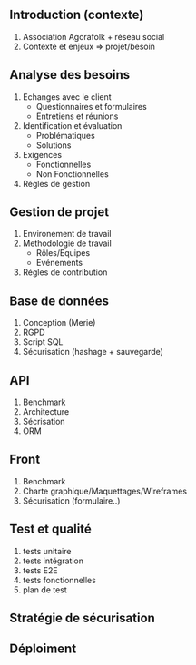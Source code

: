 ## Introduction (contexte)
1. Association Agorafolk + réseau social
2. Contexte et enjeux => projet/besoin
## Analyse des besoins 
1. Echanges avec le client 
    - Questionnaires et formulaires
    - Entretiens et réunions
2. Identification et évaluation 
    - Problématiques
    - Solutions 
4. Exigences 
    - Fonctionnelles 
    - Non Fonctionnelles
5. Régles de gestion

## Gestion de projet 
1. Environement de travail
2. Methodologie de travail
    - Rôles/Equipes
    - Evénements
3. Régles de contribution
## Base de données
1. Conception (Merie)
2. RGPD
3. Script SQL
4. Sécurisation (hashage + sauvegarde)
## API
1. Benchmark 
2. Architecture 
3. Sécrisation
4. ORM
## Front
1. Benchmark
3. Charte graphique/Maquettages/Wireframes
4. Sécurisation (formulaire..)
## Test et qualité
1. tests unitaire
2. tests intégration
3. tests E2E
4. tests fonctionnelles
5. plan de test 
## Stratégie de sécurisation 
## Déploiment 


